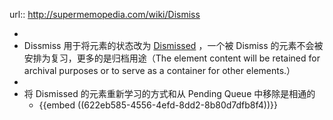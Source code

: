 url:: http://supermemopedia.com/wiki/Dismiss

-
- Dissmiss 用于将元素的状态改为 [Dismissed](((622eb6a4-5abf-49a5-b1db-03c06e0f479f))) ，一个被 Dismiss 的元素不会被安排为复习，更多的是归档用途（The element content will be retained for archival purposes or to serve as a container for other elements.）
-
- 将 Dismissed 的元素重新学习的方式和从 Pending Queue 中移除是相通的
	- {{embed ((622eb585-4556-4efd-8dd2-8b80d7dfb8f4))}}